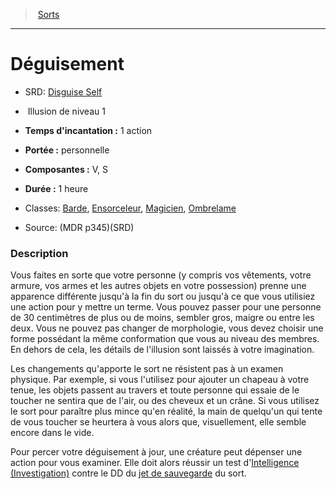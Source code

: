 ﻿---
!Spell
Family: SpellHD
Level: 1
Type: Illusion
CastingTime: 1 action
Range: personnelle
Components: V, S
Duration: 1 heure
Classes: '[Barde](hd_bard.md), [Ensorceleur](hd_sorcerer.md), [Magicien](hd_wizard.md), [Ombrelame](hd_rogue_ombrelame.md)'
Id: spells_hd.md#déguisement
ParentLink: spells_hd.md#sorts
Name: Déguisement
ParentName: Sorts
NameLevel: 1
AltName: '[Disguise Self](srd_spells_disguise_self.md)'
Source: (MDR p345)(SRD)
Attributes: {}
---
> [Sorts](hd_spells.md)

---

# Déguisement

- SRD: [Disguise Self](srd_spells_disguise_self.md)

-  Illusion de niveau 1

- **Temps d'incantation :** 1 action

- **Portée :** personnelle

- **Composantes :** V, S

- **Durée :** 1 heure

- Classes: [Barde](hd_bard.md), [Ensorceleur](hd_sorcerer.md), [Magicien](hd_wizard.md), [Ombrelame](hd_rogue_ombrelame.md)

- Source: (MDR p345)(SRD)

### Description

Vous faites en sorte que votre personne (y compris vos vêtements, votre armure, vos armes et les autres objets en votre possession) prenne une apparence différente jusqu'à la fin du sort ou jusqu'à ce que vous utilisiez une action pour y mettre un terme. Vous pouvez passer pour une personne de 30 centimètres de plus ou de moins, sembler gros, maigre ou entre les deux. Vous ne pouvez pas changer de morphologie, vous devez choisir une forme possédant la même conformation que vous au niveau des membres. En dehors de cela, les détails de l'illusion sont laissés à votre imagination.

Les changements qu'apporte le sort ne résistent pas à un examen physique. Par exemple, si vous l'utilisez pour ajouter un chapeau à votre tenue, les objets passent au travers et toute personne qui essaie de le toucher ne sentira que de l'air, ou des cheveux et un crâne. Si vous utilisez le sort pour paraître plus mince qu'en réalité, la main de quelqu'un qui tente de vous toucher se heurtera à vous alors que, visuellement, elle semble encore dans le vide.

Pour percer votre déguisement à jour, une créature peut dépenser une action pour vous examiner. Elle doit alors réussir un test d'[Intelligence (Investigation)](hd_abilities_intelligence_investigation.md) contre le DD du [jet de sauvegarde](hd_abilities_jets_de_sauvegarde.md) du sort.

